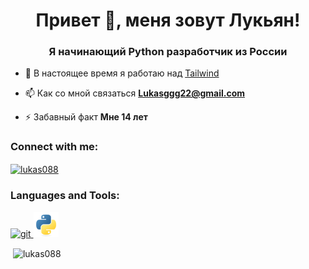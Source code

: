 <h1 align="center">Привет 👋, меня зовут Лукьян!</h1>
<h3 align="center">Я начинающий Python разработчик из России</h3>

- 🔭 В настоящее время я работаю над [Tailwind](https://github.com/lukas088/Tailwind.git)

- 📫 Как со мной связаться **Lukasggg22@gmail.com**

- ⚡ Забавный факт **Мне 14 лет**

<h3 align="left">Connect with me:</h3>
<p align="left">
<a href="https://www.leetcode.com/lukas088" target="blank"><img align="center" src="https://raw.githubusercontent.com/rahuldkjain/github-profile-readme-generator/master/src/images/icons/Social/leet-code.svg" alt="lukas088" height="30" width="40" /></a>
</p>

<h3 align="left">Languages and Tools:</h3>
<p align="left"> <a href="https://git-scm.com/" target="_blank" rel="noreferrer"> <img src="https://www.vectorlogo.zone/logos/git-scm/git-scm-icon.svg" alt="git" width="40" height="40"/> </a> <a href="https://www.python.org" target="_blank" rel="noreferrer"> <img src="https://raw.githubusercontent.com/devicons/devicon/master/icons/python/python-original.svg" alt="python" width="40" height="40"/> </a> </p>

<p>&nbsp;<img align="center" src="https://github-readme-stats.vercel.app/api?username=lukas088&show_icons=true&locale=en" alt="lukas088" /></p>
